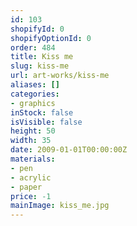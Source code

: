 ```yaml
---
id: 103
shopifyId: 0
shopifyOptionId: 0
order: 484
title: Kiss me
slug: kiss-me
url: art-works/kiss-me
aliases: []
categories:
- graphics
inStock: false
isVisible: false
height: 50
width: 35
date: 2009-01-01T00:00:00Z
materials:
- pen
- acrylic
- paper
price: -1
mainImage: kiss_me.jpg
---
```


